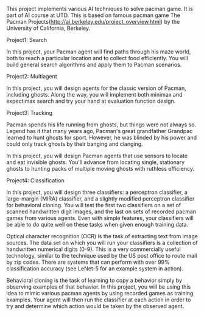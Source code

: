 This project implements various AI techniques to solve pacman game. It is part of AI course at UTD.
This is based on famous pacman game The Pacman Projects(http://ai.berkeley.edu/project_overview.html) by the University of California, Berkeley.

Project1: Search

In this project, your Pacman agent will find paths through his maze world, both to reach a particular location and to collect food efficiently. You will build general search algorithms and apply them to Pacman scenarios.

Project2: Multiagent

In this project, you will design agents for the classic version of Pacman, including ghosts. Along the way, you will implement both minimax and expectimax search and try your hand at evaluation function design.

Project3: Tracking

Pacman spends his life running from ghosts, but things were not always so. Legend has it that many years ago, Pacman's great grandfather Grandpac learned to hunt ghosts for sport. However, he was blinded by his power and could only track ghosts by their banging and clanging.

In this project, you will design Pacman agents that use sensors to locate and eat invisible ghosts. You'll advance from locating single, stationary ghosts to hunting packs of multiple moving ghosts with ruthless efficiency.

Project4: Classification

In this project, you will design three classifiers: a perceptron classifier, a large-margin (MIRA) classifier, and a slightly modified perceptron classifier for behavioral cloning. You will test the first two classifiers on a set of scanned handwritten digit images, and the last on sets of recorded pacman games from various agents. Even with simple features, your classifiers will be able to do quite well on these tasks when given enough training data.

Optical character recognition (OCR) is the task of extracting text from image sources. The data set on which you will run your classifiers is a collection of handwritten numerical digits (0-9). This is a very commercially useful technology, similar to the technique used by the US post office to route mail by zip codes. There are systems that can perform with over 99% classification accuracy (see LeNet-5 for an example system in action).

Behavioral cloning is the task of learning to copy a behavior simply by observing examples of that behavior. In this project, you will be using this idea to mimic various pacman agents by using recorded games as training examples. Your agent will then run the classifier at each action in order to try and determine which action would be taken by the observed agent.

